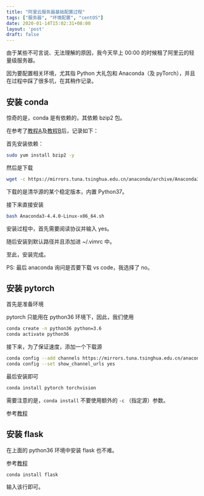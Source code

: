 ```yaml
---
title: "阿里云服务器基础配置过程"
tags: ["服务器", "环境配置", "centOS"]
date: 2020-01-14T15:02:31+08:00
layout: 'post'
draft: false
---
```


由于某些不可言说、无法理解的原因，我今天早上 00:00 的时候租了阿里云的轻量级服务器。

因为要配置相关环境，尤其指 Python 大礼包和 Anaconda（及 pyTorch），并且在过程中踩了很多坑，在其稍作记录。

<!--more-->

## 安装 conda

惊奇的是，conda 是有依赖的，其依赖 bzip2 包。

在参考了[教程A](https://www.jianshu.com/p/1888984cad82)及[教程B](https://www.cnblogs.com/xiao-apple36/p/9052102.html)后，记录如下：

首先安装依赖：

```bash
sudo yum install bzip2 -y
```

然后是下载

```bash
wget -c https://mirrors.tuna.tsinghua.edu.cn/anaconda/archive/Anaconda3-2018.12-Linux-x86_64.sh
```

下载的是清华源的某个稳定版本，内置 Python37。

接下来直接安装

```bash
bash Anaconda3-4.4.0-Linux-x86_64.sh
```

安装过程中，首先需要阅读协议并输入 yes。

随后安装到默认路径并且添加进 ~/.vimrc 中。

至此，安装完成。

PS: 最后 anaconda 询问是否要下载 vs code，我选择了 no。

## 安装 pytorch

首先是准备环境

pytorch 只能用在 python36 环境下，因此，我们使用

```bash
conda create -n python36 python=3.6
conda activate python36
```

接下来，为了保证速度，添加一个下载源

```bash
conda config --add channels https://mirrors.tuna.tsinghua.edu.cn/anaconda/pkgs/free/
conda config --set show_channel_urls yes
```

最后安装即可

```bash
conda install pytorch torchvision
```

需要注意的是，`conda install` 不要使用额外的 `-c` （指定源）参数。

参考[教程](https://blog.csdn.net/lykxhtp/article/details/81559046)

## 安装 flask

在上面的 python36 环境中安装 flask 也不难。

参考[教程](https://www.cnblogs.com/linguanqiang/p/6706641.html)

```bash
conda install flask
```

输入该行即可。

